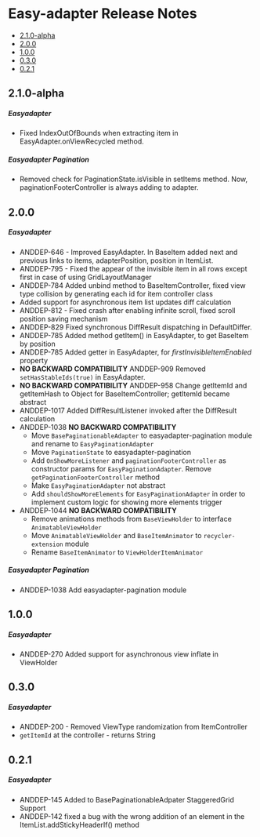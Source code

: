 # Easy-adapter Release Notes

- [2.1.0-alpha](#210-alpha)
- [2.0.0](#200)
- [1.0.0](#100)
- [0.3.0](#030)
- [0.2.1](#021)

## 2.1.0-alpha
##### Easyadapter
* Fixed IndexOutOfBounds when extracting item in EasyAdapter.onViewRecycled method.
##### Easyadapter Pagination
* Removed check for PaginationState.isVisible in setItems method. Now, paginationFooterController is always adding to adapter.
## 2.0.0
##### Easyadapter
* ANDDEP-646 - Improved EasyAdapter. In BaseItem added next and previous links to items, adapterPosition, position in ItemList.
* ANDDEP-795 - Fixed the appear of the invisible item in all rows except first in case of using GridLayoutManager
* ANDDEP-784 Added unbind method to BaseItemController, fixed view type collision by generating each id for item controller class 
* Added support for asynchronous item list updates diff calculation
* ANDDEP-812 - Fixed crash after enabling infinite scroll, fixed scroll position saving mechanism
* ANDDEP-829 Fixed synchronous DiffResult dispatching in DefaultDiffer.
* ANDDEP-785 Added method getItem() in EasyAdapter, to get BaseItem by position
* ANDDEP-785 Added getter in EasyAdapter, for *firstInvisibleItemEnabled* property
* **NO BACKWARD COMPATIBILITY** ANDDEP-909 Removed
  `setHasStableIds(true)` in EasyAdapter.
* **NO BACKWARD COMPATIBILITY** ANDDEP-958 Change getItemId and
  getItemHash to Object for BaseItemController; getItemId became
  abstract
* ANDDEP-1017 Added DiffResultListener invoked after the DiffResult calculation
* ANDDEP-1038 **NO BACKWARD COMPATIBILITY**
  * Move `BasePaginationableAdapter` to easyadapter-pagination module
    and rename to `EasyPaginationAdapter`
  * Move `PaginationState` to easyadapter-pagination
  * Add `OnShowMoreListener` and `paginationFooterController` as
    constructor params for `EasyPaginationAdapter`. Remove
    `getPaginationFooterController` method
  * Make `EasyPaginationAdapter` not abstract
  * Add `shouldShowMoreElements` for `EasyPaginationAdapter` in order to
    implement custom logic for showing more elements trigger
* ANDDEP-1044 **NO BACKWARD COMPATIBILITY**
  * Remove animations methods from `BaseViewHolder` to interface `AnimatableViewHolder`
  * Move `AnimatableViewHolder` and `BaseItemAnimator` to
    `recycler-extension` module
  * Rename `BaseItemAnimator` to `ViewHolderItemAnimator`
##### Easyadapter Pagination
* ANDDEP-1038 Add easyadapter-pagination module
## 1.0.0
##### Easyadapter
* ANDDEP-270 Added support for asynchronous view inflate in ViewHolder
## 0.3.0
##### Easyadapter
* ANDDEP-200 - Removed ViewType randomization from ItemController
* `getItemId` at the controller - returns String
## 0.2.1
##### Easyadapter
* ANDDEP-145 Added to BasePaginationableAdpater StaggeredGrid Support
* ANDDEP-142 fixed a bug with the wrong addition of an element in the ItemList.addStickyHeaderIf() method